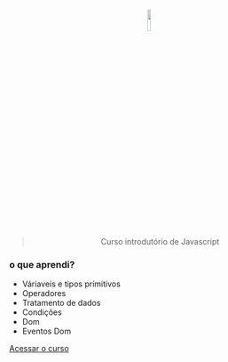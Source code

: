 <h1 align="center">
 <img width="10%" src="https://upload.wikimedia.org/wikipedia/commons/thumb/9/99/Unofficial_JavaScript_logo_2.svg/1200px-Unofficial_JavaScript_logo_2.svg.png">
</h1>
 
<blockquote align="center">Curso introdutório de Javascript</blockquote>

### o que aprendi?
 - Váriaveis e tipos prímitivos
 - Operadores
 - Tratamento de dados
 - Condições
 - Dom
 - Eventos Dom
 
 <a href="https://youtu.be/Ptbk2af68e8">Acessar o curso</a>
